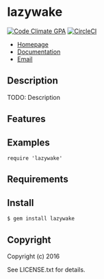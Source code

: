 # lazywake
[![Code Climate GPA](https://codeclimate.com/github/mach-kernel/lazywake/badges/gpa.svg)](https://codeclimate.com/github/mach-kernel/lazywake)
[![CircleCI](https://circleci.com/gh/mach-kernel/lazywake/tree/master.svg?style=shield)](https://circleci.com/gh/mach-kernel/lazywake/tree/master)
* [Homepage](https://rubygems.org/gems/lazywake)
* [Documentation](http://rubydoc.info/gems/lazywake/frames)
* [Email](mailto:)


## Description

TODO: Description

## Features

## Examples

    require 'lazywake'

## Requirements

## Install

    $ gem install lazywake

## Copyright

Copyright (c) 2016 

See LICENSE.txt for details.
